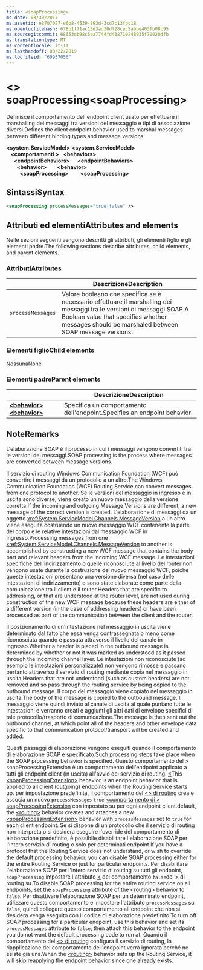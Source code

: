 ```yaml
---
title: <soapProcessing>
ms.date: 03/30/2017
ms.assetid: e8707027-e6b8-4539-893d-3cd7c13fbc18
ms.openlocfilehash: 678b1f71ac15d3ad30df28cec5abbe403fb08c95
ms.sourcegitcommit: 68653db98c5ea7744fd438710248935f70020dfb
ms.translationtype: MT
ms.contentlocale: it-IT
ms.lasthandoff: 08/22/2019
ms.locfileid: "69937056"
---
```

# <a name="soapprocessing"></a><span data-ttu-id="beb44-101">\<> soapProcessing</span><span class="sxs-lookup"><span data-stu-id="beb44-101">\<soapProcessing></span></span>

<span data-ttu-id="beb44-102">Definisce il comportamento dell'endpoint client usato per effettuare il marshalling dei messaggi tra versioni del messaggio e tipi di associazione diversi.</span><span class="sxs-lookup"><span data-stu-id="beb44-102">Defines the client endpoint behavior used to marshal messages between different binding types and message versions.</span></span>

<span data-ttu-id="beb44-103">**\<system.ServiceModel>**  </span><span class="sxs-lookup"><span data-stu-id="beb44-103">**\<system.ServiceModel>** </span></span>  
<span data-ttu-id="beb44-104">&nbsp;&nbsp; **\<comportamenti >**  </span><span class="sxs-lookup"><span data-stu-id="beb44-104">&nbsp;&nbsp;**\<behaviors>** </span></span>  
<span data-ttu-id="beb44-105">&nbsp;&nbsp;&nbsp;&nbsp; **\<endpointBehaviors>**  </span><span class="sxs-lookup"><span data-stu-id="beb44-105">&nbsp;&nbsp;&nbsp;&nbsp;**\<endpointBehaviors>** </span></span>  
<span data-ttu-id="beb44-106">&nbsp;&nbsp;&nbsp;&nbsp;&nbsp;&nbsp; **\<behavior>**  </span><span class="sxs-lookup"><span data-stu-id="beb44-106">&nbsp;&nbsp;&nbsp;&nbsp;&nbsp;&nbsp;**\<behavior>** </span></span>  
<span data-ttu-id="beb44-107">&nbsp;&nbsp;&nbsp;&nbsp;&nbsp;&nbsp;&nbsp;&nbsp; **\<soapProcessing>**</span><span class="sxs-lookup"><span data-stu-id="beb44-107">&nbsp;&nbsp;&nbsp;&nbsp;&nbsp;&nbsp;&nbsp;&nbsp;**\<soapProcessing>**</span></span>
  
## <a name="syntax"></a><span data-ttu-id="beb44-108">Sintassi</span><span class="sxs-lookup"><span data-stu-id="beb44-108">Syntax</span></span>  
  
```xml  
<soapProcessing processMessages="true|false" />
```  
  
## <a name="attributes-and-elements"></a><span data-ttu-id="beb44-109">Attributi ed elementi</span><span class="sxs-lookup"><span data-stu-id="beb44-109">Attributes and elements</span></span>  
  
<span data-ttu-id="beb44-110">Nelle sezioni seguenti vengono descritti gli attributi, gli elementi figlio e gli elementi padre.</span><span class="sxs-lookup"><span data-stu-id="beb44-110">The following sections describe attributes, child elements, and parent elements.</span></span>  
  
### <a name="attributes"></a><span data-ttu-id="beb44-111">Attributi</span><span class="sxs-lookup"><span data-stu-id="beb44-111">Attributes</span></span>  
  
|                   | <span data-ttu-id="beb44-112">Descrizione</span><span class="sxs-lookup"><span data-stu-id="beb44-112">Description</span></span> |
| ----------------- | ----------- |
| `processMessages` | <span data-ttu-id="beb44-113">Valore booleano che specifica se è necessario effettuare il marshalling dei messaggi tra le versioni di messaggi SOAP.</span><span class="sxs-lookup"><span data-stu-id="beb44-113">A Boolean value that specifies whether messages should be marshaled between SOAP message versions.</span></span> |

### <a name="child-elements"></a><span data-ttu-id="beb44-114">Elementi figlio</span><span class="sxs-lookup"><span data-stu-id="beb44-114">Child elements</span></span>

<span data-ttu-id="beb44-115">Nessuna</span><span class="sxs-lookup"><span data-stu-id="beb44-115">None</span></span>

### <a name="parent-elements"></a><span data-ttu-id="beb44-116">Elementi padre</span><span class="sxs-lookup"><span data-stu-id="beb44-116">Parent elements</span></span>

|     | <span data-ttu-id="beb44-117">Descrizione</span><span class="sxs-lookup"><span data-stu-id="beb44-117">Description</span></span> |
| --- | ----------- |
| [<span data-ttu-id="beb44-118"> **\<behavior>** </span><span class="sxs-lookup"><span data-stu-id="beb44-118">**\<behavior>**</span></span>](behavior-of-endpointbehaviors.md) | <span data-ttu-id="beb44-119">Specifica un comportamento dell'endpoint.</span><span class="sxs-lookup"><span data-stu-id="beb44-119">Specifies an endpoint behavior.</span></span> |

## <a name="remarks"></a><span data-ttu-id="beb44-120">Note</span><span class="sxs-lookup"><span data-stu-id="beb44-120">Remarks</span></span>

<span data-ttu-id="beb44-121">L'elaborazione SOAP è il processo in cui i messaggi vengono convertiti tra le versioni dei messaggi.</span><span class="sxs-lookup"><span data-stu-id="beb44-121">SOAP processing is the process where messages are converted between message versions.</span></span>

<span data-ttu-id="beb44-122">Il servizio di routing Windows Communication Foundation (WCF) può convertire i messaggi da un protocollo a un altro.</span><span class="sxs-lookup"><span data-stu-id="beb44-122">The Windows Communication Foundation (WCF) Routing Service can convert messages from one protocol to another.</span></span> <span data-ttu-id="beb44-123">Se le versioni del messaggio in ingresso e in uscita sono diverse, viene creato un nuovo messaggio della versione corretta.</span><span class="sxs-lookup"><span data-stu-id="beb44-123">If the incoming and outgoing Message Versions are different, a new message of the correct version is created.</span></span> <span data-ttu-id="beb44-124">L'elaborazione di messaggi da un oggetto <xref:System.ServiceModel.Channels.MessageVersion> a un altro viene eseguita costruendo un nuovo messaggio WCF contenente la parte del corpo e le relative intestazioni dal messaggio WCF in ingresso.</span><span class="sxs-lookup"><span data-stu-id="beb44-124">Processing messages from one <xref:System.ServiceModel.Channels.MessageVersion> to another is accomplished by constructing a new WCF message that contains the body part and relevant headers from the incoming WCF message.</span></span> <span data-ttu-id="beb44-125">Le intestazioni specifiche dell'indirizzamento o quelle riconosciute al livello del router non vengono usate durante la costruzione del nuovo messaggio WCF, poiché queste intestazioni presentano una versione diversa (nel caso delle intestazioni di indirizzamento) o sono state elaborate come parte della comunicazione tra il client e il router.</span><span class="sxs-lookup"><span data-stu-id="beb44-125">Headers that are specific to addressing, or that are understood at the router level, are not used during construction of the new WCF message because these headers are either of a different version (in the case of addressing headers) or have been processed as part of the communication between the client and the router.</span></span>

<span data-ttu-id="beb44-126">Il posizionamento di un'intestazione nel messaggio in uscita viene determinato dal fatto che essa venga contrassegnata o meno come riconosciuta quando è passata attraverso il livello del canale in ingresso.</span><span class="sxs-lookup"><span data-stu-id="beb44-126">Whether a header is placed in the outbound message is determined by whether or not it was marked as understood as it passed through the incoming channel layer.</span></span> <span data-ttu-id="beb44-127">Le intestazioni non riconosciute (ad esempio le intestazioni personalizzate) non vengono rimosse e passano pertanto attraverso il servizio di routing mediante copia nel messaggio in uscita.</span><span class="sxs-lookup"><span data-stu-id="beb44-127">Headers that are not understood (such as custom headers) are not removed and so pass through the routing service by being copied to the outbound message.</span></span> <span data-ttu-id="beb44-128">Il corpo del messaggio viene copiato nel messaggio in uscita.</span><span class="sxs-lookup"><span data-stu-id="beb44-128">The body of the message is copied to the outbound message.</span></span> <span data-ttu-id="beb44-129">Il messaggio viene quindi inviato al canale di uscita al quale puntano tutte le intestazioni e verranno creati e aggiunti gli altri dati di envelope specifici di tale protocollo/trasporto di comunicazione.</span><span class="sxs-lookup"><span data-stu-id="beb44-129">The message is then sent out the outbound channel, at which point all of the headers and other envelope data specific to that communication protocol/transport will be created and added.</span></span>

<span data-ttu-id="beb44-130">Questi passaggi di elaborazione vengono eseguiti quando il comportamento di elaborazione SOAP è specificato.</span><span class="sxs-lookup"><span data-stu-id="beb44-130">Such processing steps take place when the SOAP processing behavior is specified.</span></span> <span data-ttu-id="beb44-131">Questo comportamento del > soapProcessingExtension è un comportamento dell'endpoint applicato a tutti gli endpoint client (in uscita) all'avvio del servizio di routing. [ \<](soapprocessing.md)</span><span class="sxs-lookup"><span data-stu-id="beb44-131">This [\<soapProcessingExtension>](soapprocessing.md) behavior is an endpoint behavior that is applied to all client (outgoing) endpoints when the Routing Service starts up.</span></span> <span data-ttu-id="beb44-132">per impostazione predefinita, il comportamento del [ \<> di routing](routing-of-servicebehavior.md) crea e associa un nuovo `processMessages` `true` [ \<comportamento di > soapProcessingExtension](soapprocessing.md) con impostato su per ogni endpoint client.</span><span class="sxs-lookup"><span data-stu-id="beb44-132">default, the [\<routing>](routing-of-servicebehavior.md) behavior creates and attaches a new [\<soapProcessingExtension>](soapprocessing.md) behavior with `processMessages` set to `true` for each client endpoint.</span></span> <span data-ttu-id="beb44-133">Se si dispone di un protocollo che il servizio di routing non interpreta o si desidera eseguire l'override del comportamento di elaborazione predefinito, è possibile disabilitare l'elaborazione SOAP per l'intero servizio di routing o solo per determinati endpoint.</span><span class="sxs-lookup"><span data-stu-id="beb44-133">If you have a protocol that the Routing Service does not understand, or wish to override the default processing behavior, you can disable SOAP processing either for the entire Routing Service or just for particular endpoints.</span></span>  <span data-ttu-id="beb44-134">Per disabilitare l'elaborazione SOAP per l'intero servizio di routing su tutti gli endpoint, `soapProcessing` impostare l'attributo [ \<](routing-of-servicebehavior.md) del comportamento `false`del > di routing su.</span><span class="sxs-lookup"><span data-stu-id="beb44-134">To disable SOAP processing for the entire routing service on all endpoints, set the `soapProcessing` attribute of the [\<routing>](routing-of-servicebehavior.md) behavior to `false`.</span></span> <span data-ttu-id="beb44-135">Per disattivare l'elaborazione SOAP per un determinato endpoint, utilizzare questo comportamento e impostare l'attributo `processMessages` su `false`, quindi collegare questo comportamento all'endpoint che non si desidera venga eseguito con il codice di elaborazione predefinito.</span><span class="sxs-lookup"><span data-stu-id="beb44-135">To turn off SOAP processing for a particular endpoint, use this behavior and set its `processMessages` attribute to `false`, then attach this behavior to the endpoint you do not want the default processing code to run at.</span></span>  <span data-ttu-id="beb44-136">Quando il comportamento del [ \<> di routing](routing-of-servicebehavior.md) configura il servizio di routing, la riapplicazione del comportamento dell'endpoint verrà ignorata perché ne esiste già una.</span><span class="sxs-lookup"><span data-stu-id="beb44-136">When the [\<routing>](routing-of-servicebehavior.md) behavior sets up the Routing Service, it will skip reapplying the endpoint behavior since one already exists.</span></span>
